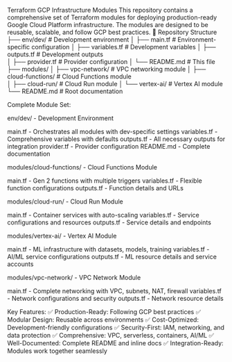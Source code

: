 Terraform GCP Infrastructure Modules
This repository contains a comprehensive set of Terraform modules for deploying production-ready Google Cloud Platform infrastructure. The modules are designed to be reusable, scalable, and follow GCP best practices.
📁 Repository Structure
├── env/dev/                    # Development environment
│   ├── main.tf                 # Environment-specific configuration
│   ├── variables.tf            # Development variables
│   ├── outputs.tf              # Development outputs  
│   ├── provider.tf             # Provider configuration
│   └── README.md               # This file
├── modules/
│   ├── vpc-network/            # VPC networking module
│   ├── cloud-functions/        # Cloud Functions module  
│   ├── cloud-run/              # Cloud Run module
│   └── vertex-ai/              # Vertex AI module
└── README.md                   # Root documentation

Complete Module Set:

env/dev/ - Development Environment

main.tf - Orchestrates all modules with dev-specific settings
variables.tf - Comprehensive variables with defaults
outputs.tf - All necessary outputs for integration
provider.tf - Provider configuration
README.md - Complete documentation


modules/cloud-functions/ - Cloud Functions Module

main.tf - Gen 2 functions with multiple triggers
variables.tf - Flexible function configurations
outputs.tf - Function details and URLs


modules/cloud-run/ - Cloud Run Module

main.tf - Container services with auto-scaling
variables.tf - Service configurations and resources
outputs.tf - Service details and endpoints


modules/vertex-ai/ - Vertex AI Module

main.tf - ML infrastructure with datasets, models, training
variables.tf - AI/ML service configurations
outputs.tf - ML resource details and service accounts


modules/vpc-network/ - VPC Network Module

main.tf - Complete networking with VPC, subnets, NAT, firewall
variables.tf - Network configurations and security
outputs.tf - Network resource details



Key Features:
✅ Production-Ready: Following GCP best practices
✅ Modular Design: Reusable across environments
✅ Cost-Optimized: Development-friendly configurations
✅ Security-First: IAM, networking, and data protection
✅ Comprehensive: VPC, serverless, containers, AI/ML
✅ Well-Documented: Complete README and inline docs
✅ Integration-Ready: Modules work together seamlessly
